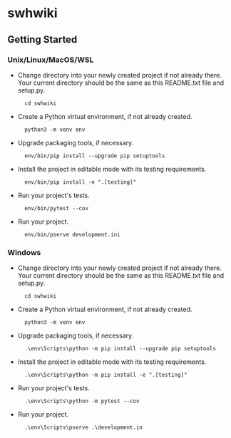 swhwiki
=======


Getting Started
---------------

### Unix/Linux/MacOS/WSL

- Change directory into your newly created project if not already there. Your
  current directory should be the same as this README.txt file and setup.py. 

        cd swhwiki

- Create a Python virtual environment, if not already created.

        python3 -m venv env

- Upgrade packaging tools, if necessary.

        env/bin/pip install --upgrade pip setuptools

- Install the project in editable mode with its testing requirements.

        env/bin/pip install -e ".[testing]"

- Run your project's tests.

        env/bin/pytest --cov

- Run your project.

        env/bin/pserve development.ini

### Windows 

- Change directory into your newly created project if not already there. Your
  current directory should be the same as this README.txt file and setup.py. 

        cd swhwiki

- Create a Python virtual environment, if not already created.

        python3 -m venv env

- Upgrade packaging tools, if necessary.

        .\env\Scripts\python -m pip install --upgrade pip setuptools

- Install the project in editable mode with its testing requirements.

        .\env\Scripts\python -m pip install -e ".[testing]"

- Run your project's tests.

        .\env\Scripts\python -m pytest --cov

- Run your project.

        .\env\Scripts\pserve .\development.in